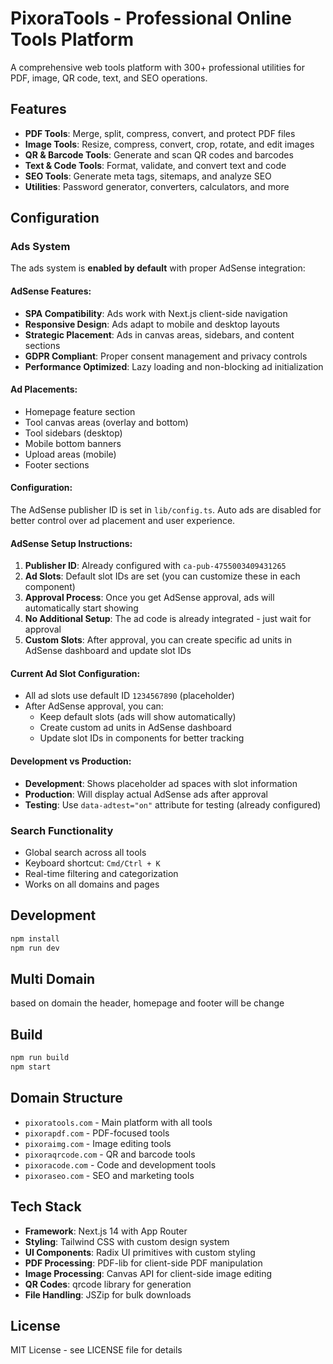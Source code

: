 # PixoraTools - Professional Online Tools Platform

A comprehensive web tools platform with 300+ professional utilities for PDF, image, QR code, text, and SEO operations.

## Features

- **PDF Tools**: Merge, split, compress, convert, and protect PDF files
- **Image Tools**: Resize, compress, convert, crop, rotate, and edit images
- **QR & Barcode Tools**: Generate and scan QR codes and barcodes
- **Text & Code Tools**: Format, validate, and convert text and code
- **SEO Tools**: Generate meta tags, sitemaps, and analyze SEO
- **Utilities**: Password generator, converters, calculators, and more

## Configuration

### Ads System

The ads system is **enabled by default** with proper AdSense integration:

#### AdSense Features:
- **SPA Compatibility**: Ads work with Next.js client-side navigation
- **Responsive Design**: Ads adapt to mobile and desktop layouts
- **Strategic Placement**: Ads in canvas areas, sidebars, and content sections
- **GDPR Compliant**: Proper consent management and privacy controls
- **Performance Optimized**: Lazy loading and non-blocking ad initialization

#### Ad Placements:
- Homepage feature section
- Tool canvas areas (overlay and bottom)
- Tool sidebars (desktop)
- Mobile bottom banners
- Upload areas (mobile)
- Footer sections

#### Configuration:
The AdSense publisher ID is set in `lib/config.ts`. Auto ads are disabled for better control over ad placement and user experience.

#### AdSense Setup Instructions:
1. **Publisher ID**: Already configured with `ca-pub-4755003409431265`
2. **Ad Slots**: Default slot IDs are set (you can customize these in each component)
3. **Approval Process**: Once you get AdSense approval, ads will automatically start showing
4. **No Additional Setup**: The ad code is already integrated - just wait for approval
5. **Custom Slots**: After approval, you can create specific ad units in AdSense dashboard and update slot IDs

#### Current Ad Slot Configuration:
- All ad slots use default ID `1234567890` (placeholder)
- After AdSense approval, you can:
  - Keep default slots (ads will show automatically)
  - Create custom ad units in AdSense dashboard
  - Update slot IDs in components for better tracking

#### Development vs Production:
- **Development**: Shows placeholder ad spaces with slot information
- **Production**: Will display actual AdSense ads after approval
- **Testing**: Use `data-adtest="on"` attribute for testing (already configured)
### Search Functionality

- Global search across all tools
- Keyboard shortcut: `Cmd/Ctrl + K`
- Real-time filtering and categorization
- Works on all domains and pages

## Development

```bash
npm install
npm run dev
```

## Multi Domain
based on domain the header, homepage and footer will be change

## Build

```bash
npm run build
npm start
```

## Domain Structure

- `pixoratools.com` - Main platform with all tools
- `pixorapdf.com` - PDF-focused tools
- `pixoraimg.com` - Image editing tools  
- `pixoraqrcode.com` - QR and barcode tools
- `pixoracode.com` - Code and development tools
- `pixoraseo.com` - SEO and marketing tools

## Tech Stack

- **Framework**: Next.js 14 with App Router
- **Styling**: Tailwind CSS with custom design system
- **UI Components**: Radix UI primitives with custom styling
- **PDF Processing**: PDF-lib for client-side PDF manipulation
- **Image Processing**: Canvas API for client-side image editing
- **QR Codes**: qrcode library for generation
- **File Handling**: JSZip for bulk downloads

## License

MIT License - see LICENSE file for details